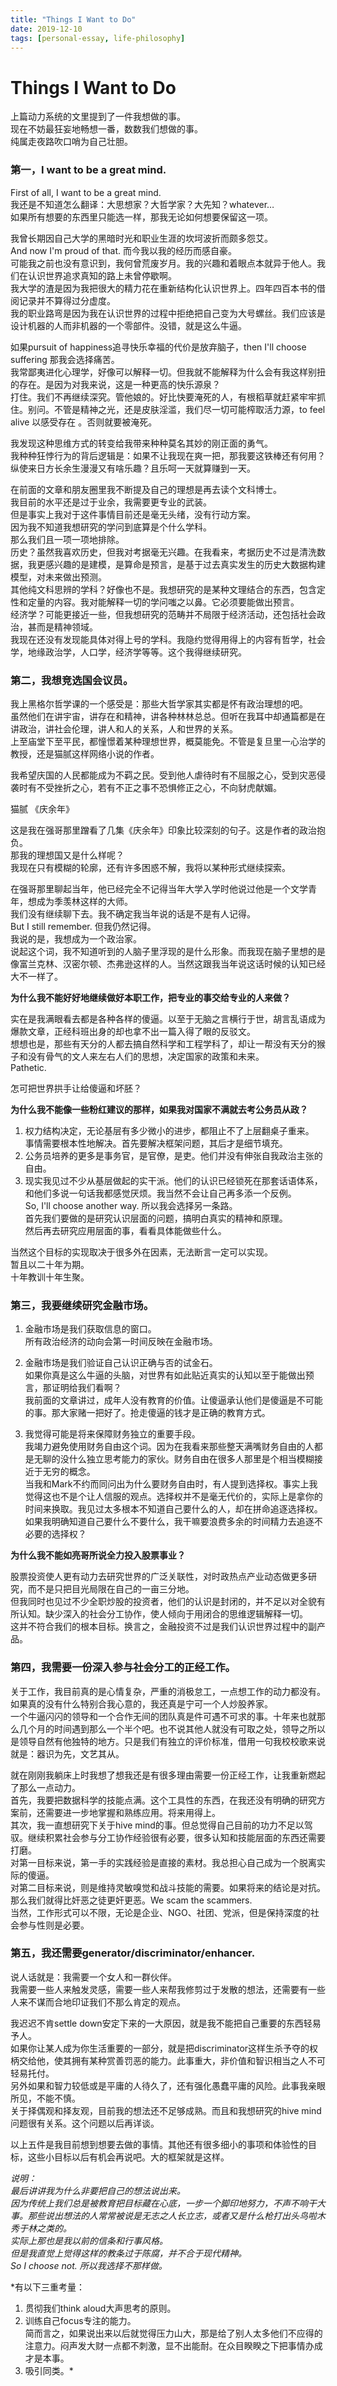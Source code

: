 ```yaml
---
title: "Things I Want to Do"
date: 2019-12-10
tags: [personal-essay, life-philosophy]
---
```


# Things I Want to Do


上篇动力系统的文里提到了一件我想做的事。  
现在不妨最狂妄地畅想一番，数数我们想做的事。  
纯属走夜路吹口哨为自己壮胆。
### **第一，I want to be a great mind.**

First of all, I want to be a great mind.  
我还是不知道怎么翻译：大思想家？大哲学家？大先知？whatever…  
如果所有想要的东西里只能选一样，那我无论如何想要保留这一项。

我曾长期因自己大学的黑暗时光和职业生涯的坎坷波折而颇多怨艾。  
And now I'm proud of that. 而今我以我的经历而感自豪。  
可能我之前也没有意识到，我何曾荒废岁月。我的兴趣和着眼点本就异于他人。我们在认识世界追求真知的路上未曾停歇啊。  
我大学的渣是因为我把很大的精力花在重新结构化认识世界上。四年四百本书的借阅记录并不算得过分虚度。  
我的职业路弯是因为我在认识世界的过程中拒绝把自己变为大号螺丝。我们应该是设计机器的人而非机器的一个零部件。没错，就是这么牛逼。

如果pursuit of happiness追寻快乐幸福的代价是放弃脑子，then I'll choose suffering 那我会选择痛苦。  
我常鄙夷进化心理学，好像可以解释一切。但我就不能解释为什么会有我这样别扭的存在。是因为对我来说，这是一种更高的快乐源泉？  
打住。我们不再继续深究。管他娘的。好比快要淹死的人，有根稻草就赶紧牢牢抓住。别问。不管是精神之光，还是皮肤淫滥，我们尽一切可能榨取活力源，to feel alive 以感受存在 。否则就要被淹死。

我发现这种思维方式的转变给我带来种种莫名其妙的刚正面的勇气。  
我种种狂悖行为的背后逻辑是：如果不让我现在爽一把，那我要这铁棒还有何用？纵使来日方长余生漫漫又有啥乐趣？且乐呵一天就算赚到一天。

在前面的文章和朋友圈里我不断提及自己的理想是再去读个文科博士。  
我目前的水平还是过于业余，我需要更专业的武装。  
但是事实上我对于这件事情目前还是毫无头绪，没有行动方案。  
因为我不知道我想研究的学问到底算是个什么学科。  
那么我们且一项一项地排除。  
历史？虽然我喜欢历史，但我对考据毫无兴趣。在我看来，考据历史不过是清洗数据，我更感兴趣的是建模，是算命是预言，是基于过去真实发生的历史大数据构建模型，对未来做出预测。  
其他纯文科思辨的学科？好像也不是。我想研究的是某种文理结合的东西，包含定性和定量的内容。我对能解释一切的学问嗤之以鼻。它必须要能做出预言。  
经济学？可能更接近一些，但我想研究的范畴并不局限于经济活动，还包括社会政治，甚而是精神领域。  
我现在还没有发现能具体对得上号的学科。我隐约觉得用得上的内容有哲学，社会学，地缘政治学，人口学，经济学等等。这个我得继续研究。
### **第二，我想竞选国会议员。**

我上黑格尔哲学课的一个感受是：那些大哲学家其实都是怀有政治理想的吧。  
虽然他们在讲宇宙，讲存在和精神，讲各种林林总总。但听在我耳中却通篇都是在讲政治，讲社会伦理，讲人和人的关系，人和世界的关系。  
上至庙堂下至平民，都憧憬着某种理想世界，概莫能免。不管是复旦里一心治学的教授，还是猫腻这样网络小说的作者。

我希望庆国的人民都能成为不羁之民。受到他人虐待时有不屈服之心，受到灾恶侵袭时有不受挫折之心，若有不正之事不恐惧修正之心，不向豺虎献媚。

猫腻 《庆余年》

这是我在强哥那里蹭看了几集《庆余年》印象比较深刻的句子。这是作者的政治抱负。  
那我的理想国又是什么样呢？  
我现在只有模糊的轮廓，还有许多困惑不解，我将以某种形式继续探索。

在强哥那里聊起当年，他已经完全不记得当年大学入学时他说过他是一个文学青年，想成为季羡林这样的大师。  
我们没有继续聊下去。我不确定我当年说的话是不是有人记得。  
But I still remember. 但我仍然记得。  
我说的是，我想成为一个政治家。  
说起这个词，我不知道听到的人脑子里浮现的是什么形象。而我现在脑子里想的是像富兰克林、汉密尔顿、杰弗逊这样的人。当然这跟我当年说这话时候的认知已经大不一样了。

**为什么我不能好好地继续做好本职工作，把专业的事交给专业的人来做？**

实在是我满眼看去都是各种各样的傻逼。以至于无脑之言横行于世，胡言乱语成为爆款文章，正经科班出身的却也拿不出一篇入得了眼的反驳文。  
想想也是，那些有天分的人都去搞自然科学和工程学科了，却让一帮没有天分的猴子和没有骨气的文人来左右人们的思想，决定国家的政策和未来。  
Pathetic.

怎可把世界拱手让给傻逼和坏胚？

**为什么我不能像一些粉红建议的那样，如果我对国家不满就去考公务员从政？**

1. 权力结构决定，无论基层有多少微小的进步，都阻止不了上层翻桌子重来。  
事情需要根本性地解决。首先要解决框架问题，其后才是细节填充。  
2. 公务员培养的更多是事务官，是官僚，是吏。他们并没有伸张自我政治主张的自由。  
3. 现实我见过不少从基层做起的实干派。他们的认识已经锁死在那套话语体系，和他们多说一句话我都感觉厌烦。我当然不会让自己再多添一个反例。  
So, I'll choose another way. 所以我会选择另一条路。  
首先我们要做的是研究认识层面的问题，搞明白真实的精神和原理。  
然后再去研究应用层面的事，看看具体能做些什么。

当然这个目标的实现取决于很多外在因素，无法断言一定可以实现。  
暂且以二十年为期。  
十年教训十年生聚。
### **第三，我要继续研究金融市场。**

1. 金融市场是我们获取信息的窗口。  
所有政治经济的动向会第一时间反映在金融市场。

2. 金融市场是我们验证自己认识正确与否的试金石。  
如果你真是这么牛逼的头脑，对世界有如此贴近真实的认知以至于能做出预言，那证明给我们看啊？  
我前面的文章讲过，成年人没有教育的价值。让傻逼承认他们是傻逼是不可能的事。那大家赌一把好了。抢走傻逼的钱才是正确的教育方式。

3. 我觉得可能是将来保障财务独立的重要手段。  
我竭力避免使用财务自由这个词。因为在我看来那些整天满嘴财务自由的人都是无聊的没什么独立思考能力的家伙。财务自由在很多人那里是个相当模糊接近于无穷的概念。  
当我和Mark不约而同问出为什么要财务自由时，有人提到选择权。事实上我觉得这也不是个让人信服的观点。选择权并不是毫无代价的，实际上是拿你的时间来换取。我见过太多根本不知道自己要什么的人，却在拼命追逐选择权。如果我明确知道自己要什么不要什么，我干嘛要浪费多余的时间精力去追逐不必要的选择权？

**为什么我不能如亮哥所说全力投入股票事业？**

股票投资使人更有动力去研究世界的广泛关联性，对时政热点产业动态做更多研究，而不是只把目光局限在自己的一亩三分地。  
但我同时也见过不少全职炒股的投资者，他们的认识是封闭的，并不足以对全貌有所认知。缺少深入的社会分工协作，使人倾向于用闭合的思维逻辑解释一切。  
这并不符合我们的根本目标。换言之，金融投资不过是我们认识世界过程中的副产品。
### **第四，我需要一份深入参与社会分工的正经工作。**

关于工作，我目前真的是心情复杂，严重的消极怠工，一点想工作的动力都没有。如果真的没有什么特别合我心意的，我还真是宁可一个人炒股养家。  
一个牛逼闪闪的领导和一个合作无间的团队真是件可遇不可求的事。十年来也就那么几个月的时间遇到那么一个半个吧。也不说其他人就没有可取之处，领导之所以是领导自然有他独特的地方。只是我们有独立的评价标准，借用一句我校校歌来说就是：器识为先，文艺其从。

就在刚刚我躺床上时我想了想我还是有很多理由需要一份正经工作，让我重新燃起了那么一点动力。  
首先，我要把数据科学的技能点满。这个工具性的东西，在我还没有明确的研究方案前，还需要进一步地掌握和熟练应用。将来用得上。  
其次，我一直想研究下关于hive mind的事。但总觉得自己目前的功力不足以驾驭。继续积累社会参与分工协作经验很有必要，很多认知和技能层面的东西还需要打磨。  
对第一目标来说，第一手的实践经验是直接的素材。我总担心自己成为一个脱离实际的傻逼。  
对第二目标来说，则是维持灵敏嗅觉和战斗技能的需要。如果将来的结论是对抗。那么我们就得比奸恶之徒更奸更恶。We scam the scammers.   
当然，工作形式可以不限，无论是企业、NGO、社团、党派，但是保持深度的社会参与性则是必要。
### **第五，我还需要generator/discriminator/enhancer.**

说人话就是：我需要一个女人和一群伙伴。  
我需要一些人来触发灵感，需要一些人来帮我修剪过于发散的想法，还需要有一些人来不谋而合地印证我们不那么肯定的观点。

我迟迟不肯settle down安定下来的一大原因，就是我不能把自己重要的东西轻易予人。  
如果你让某人成为你生活重要的一部分，就是把discriminator这样生杀予夺的权柄交给他，使其拥有某种赏善罚恶的能力。此事重大，非价值和智识相当之人不可轻易托付。  
另外如果和智力较低或是平庸的人待久了，还有强化愚蠢平庸的风险。此事我亲眼所见，不能不慎。  
关于择偶观和择友观，目前我的想法还不足够成熟。而且和我想研究的hive mind问题很有关系。这个问题以后再详谈。

以上五件是我目前想到想要去做的事情。其他还有很多细小的事项和体验性的目标，这些小目标以后有机会再说吧。大的框架就是这样。

*说明：  
最后讲讲我为什么非要把自己的想法说出来。  
因为传统上我们总是被教育把目标藏在心底，一步一个脚印地努力，不声不响干大事。那些说出想法的人常常被说是无志之人长立志，或者又是什么枪打出头鸟啦木秀于林之类的。  
实际上那也是我以前的信条和行事风格。  
但是我直觉上觉得这样的教条过于陈腐，并不合于现代精神。  
So I choose not. 所以我选择不那样做。*

*有以下三重考量：  
1. 贯彻我们think aloud大声思考的原则。  
2. 训练自己focus专注的能力。  
简而言之，如果说出来以后就觉得压力山大，那是给了别人太多他们不应得的注意力。闷声发大财一点都不刺激，显不出能耐。在众目睽睽之下把事情办成才是本事。  
3. 吸引同类。*
